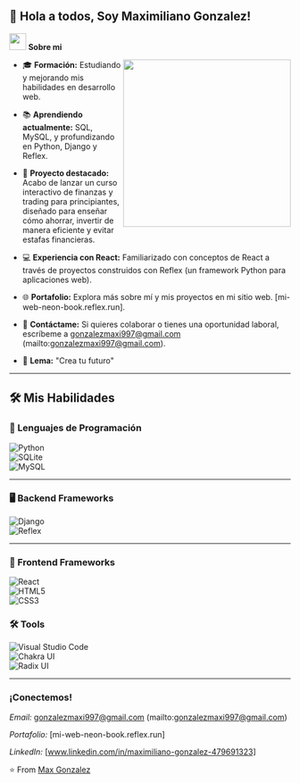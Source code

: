 ## 👋 Hola a todos, Soy Maximiliano Gonzalez! 

<picture><img src="https://github.com/7oSkaaa/7oSkaaa/blob/main/Images/about_me.gif?raw=true" width="30px"></picture> **Sobre mi**

<picture><img align="right" src="https://media.giphy.com/media/SWoSkN6DxTszqIKEqv/giphy.gif" width="300px"></picture>

- 🎓​ **Formación:** Estudiando y mejorando mis habilidades en desarrollo web.  

- 📚 **Aprendiendo actualmente:** SQL, MySQL, y profundizando en Python, Django y Reflex.

- 💼 **Proyecto destacado:** Acabo de lanzar un curso interactivo de finanzas y trading para principiantes, diseñado para enseñar cómo ahorrar, invertir de manera eficiente y evitar estafas financieras.

- 💻 **Experiencia con React:** Familiarizado con conceptos de React a través de proyectos construidos con Reflex (un framework Python para aplicaciones web).  

- 🌐 **Portafolio:** Explora más sobre mí y mis proyectos en mi sitio web. [mi-web-neon-book.reflex.run].  

- 📩 **Contáctame:** Si quieres colaborar o tienes una oportunidad laboral, escríbeme a gonzalezmaxi997@gmail.com (mailto:gonzalezmaxi997@gmail.com).  

- 🧠 **Lema:** "Crea tu futuro"

---

## 🛠️  Mis Habilidades

### 🚀 Lenguajes de Programación
![Python](https://img.shields.io/badge/python-3670A0?style=for-the-badge&logo=python&logoColor=ffdd54)  
![SQLite](https://img.shields.io/badge/sqlite-%2307405e.svg?style=for-the-badge&logo=sqlite&logoColor=white)  
![MySQL](https://img.shields.io/badge/mysql-4479A1.svg?style=for-the-badge&logo=mysql&logoColor=white)

---

### 🖥️ Backend Frameworks
![Django](https://img.shields.io/badge/django-%23092E20.svg?style=for-the-badge&logo=django&logoColor=white)  
![Reflex](https://img.shields.io/badge/reflex-%23000000.svg?style=for-the-badge&logo=python&logoColor=white)

---

### 🎨 Frontend Frameworks
![React](https://img.shields.io/badge/react-%2320232a.svg?style=for-the-badge&logo=react&logoColor=%2361DAFB)  
![HTML5](https://img.shields.io/badge/html5-%23E34F26.svg?style=for-the-badge&logo=html5&logoColor=white)  
![CSS3](https://img.shields.io/badge/css3-%231572B6.svg?style=for-the-badge&logo=css3&logoColor=white)


### 🛠️ Tools

![Visual Studio Code](https://img.shields.io/badge/Visual%20Studio%20Code-0078d7.svg?style=for-the-badge&logo=visual-studio-code&logoColor=white)  
![Chakra UI](https://img.shields.io/badge/chakra-%234ED1C5.svg?style=for-the-badge&logo=chakraui&logoColor=white)  
![Radix UI](https://img.shields.io/badge/radix%20ui-161618.svg?style=for-the-badge&logo=radix-ui&logoColor=white)

---
 
 ### ¡Conectemos!
 
 *Email:* gonzalezmaxi997@gmail.com (mailto:gonzalezmaxi997@gmail.com)

 *Portafolio:* [mi-web-neon-book.reflex.run]

 *LinkedIn:* [www.linkedin.com/in/maximiliano-gonzalez-479691323]



⭐️ From [Max Gonzalez](https://github.com/gonzalez-max)

